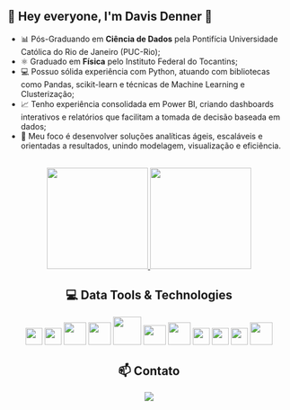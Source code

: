
##                     :wave: Hey everyone, I'm Davis Denner :wave:

- 📊 Pós-Graduando em <b>Ciência de Dados</b> pela Pontifícia Universidade Católica do Rio de Janeiro (PUC-Rio);
- ⚛️ Graduado em <b>Física</b>  pelo Instituto Federal do Tocantins;           
- 💻 Possuo sólida experiência com Python, atuando com bibliotecas como Pandas, scikit-learn e técnicas de Machine Learning e Clusterização;
- 📈 Tenho experiência consolidada em Power BI, criando dashboards interativos e relatórios que facilitam a tomada de decisão baseada em dados;
- 🚀 Meu foco é desenvolver soluções analíticas ágeis, escaláveis e orientadas a resultados, unindo modelagem, visualização e eficiência. 
<br/><br/>

<div align="center">
  
  <a href="https://github.com/Davisdenner">
    <img loading="lazy" height="180em" src="https://github-readme-stats.vercel.app/api?username=Davisdenner&show_icons=true&theme=tokyonight&include_all_commits=true&count_private=true"/>
    <img loading="lazy" height="180em" src="https://github-readme-stats.vercel.app/api/top-langs/?username=Davisdenner&layout=compact&langs_count=8&theme=tokyonight"/>
  </a>

  <h2>💻 Data Tools & Technologies</h2>

  <img src="https://cdn.jsdelivr.net/gh/devicons/devicon@latest/icons/python/python-original.svg" width="30" height="30" />
  <img src="https://cdn.jsdelivr.net/gh/devicons/devicon@latest/icons/postgresql/postgresql-original.svg" width="30" height="30"/>
  <img src="https://cdn.jsdelivr.net/gh/devicons/devicon@latest/icons/streamlit/streamlit-plain-wordmark.svg" width="40" height="40"/>
  <img src="https://cdn.jsdelivr.net/gh/devicons/devicon@latest/icons/pandas/pandas-original-wordmark.svg" width="40" height="40"  />
  <img src="https://cdn.jsdelivr.net/gh/devicons/devicon@latest/icons/numpy/numpy-plain-wordmark.svg" width="50" height="50" /> 
  <img src="https://cdn.jsdelivr.net/gh/devicons/devicon@latest/icons/matplotlib/matplotlib-original.svg" width="40" height="35"/>
  <img src="https://cdn.jsdelivr.net/gh/devicons/devicon@latest/icons/scikitlearn/scikitlearn-original.svg" width="40" height="40" />
  <img src="https://cdn.jsdelivr.net/gh/devicons/devicon@latest/icons/keras/keras-original.svg" width="30" height="30" />
  <img src="https://cdn.jsdelivr.net/gh/devicons/devicon@latest/icons/tensorflow/tensorflow-original.svg" width="30" height="30"  />
  <img src="https://cdn.jsdelivr.net/gh/devicons/devicon@latest/icons/plotly/plotly-original.svg" width="30" height="30" />
  <img src="https://cdn.simpleicons.org/databricks/E52E2E" width="40" height="40" />

          

  <h2>📫 Contato</h2>

  <a href="https://www.linkedin.com/in/davis-denner-costa-silva-4536a51b0/" target="_blank">
    <img loading="lazy" src="https://img.shields.io/badge/-LinkedIn-%230077B5?style=for-the-badge&logo=linkedin&logoColor=white" target="_blank">
  </a>

</div>










